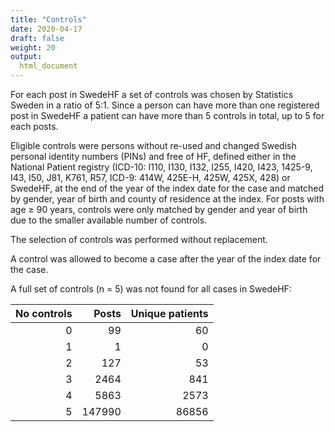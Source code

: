 ```yaml
---
title: "Controls"
date: 2020-04-17
draft: false
weight: 20
output:
  html_document
---
```






For each post in SwedeHF a set of controls was chosen by Statistics Sweden in a ratio of 5:1. Since a person can have more than one registered post in SwedeHF a patient can have more than 5 controls in total, up to 5 for each posts. 

Eligible controls were persons without re-used and changed Swedish personal identity numbers (PINs) and free of HF, defined either in the National Patient registry (ICD-10: I110, I130, I132, I255, I420, I423, 1425-9, I43, I50, J81, K761, R57, ICD-9: 414W, 425E-H, 425W, 425X, 428) or SwedeHF, at the end of the year of the index date for the case and matched by gender, year of birth and county of residence at the index. For posts with age ≥ 90 years, controls were only matched by gender and year of birth due to the smaller available number of controls.

The selection of controls was performed without replacement. 

A control was allowed to become a case after the year of the index date for the case. 

A full set of controls (n = 5) was not found for all cases in SwedeHF: 

<table>
 <thead>
  <tr>
   <th style="text-align:right;"> No controls </th>
   <th style="text-align:right;"> Posts </th>
   <th style="text-align:right;"> Unique patients </th>
  </tr>
 </thead>
<tbody>
  <tr>
   <td style="text-align:right;"> 0 </td>
   <td style="text-align:right;"> 99 </td>
   <td style="text-align:right;"> 60 </td>
  </tr>
  <tr>
   <td style="text-align:right;"> 1 </td>
   <td style="text-align:right;"> 1 </td>
   <td style="text-align:right;"> 0 </td>
  </tr>
  <tr>
   <td style="text-align:right;"> 2 </td>
   <td style="text-align:right;"> 127 </td>
   <td style="text-align:right;"> 53 </td>
  </tr>
  <tr>
   <td style="text-align:right;"> 3 </td>
   <td style="text-align:right;"> 2464 </td>
   <td style="text-align:right;"> 841 </td>
  </tr>
  <tr>
   <td style="text-align:right;"> 4 </td>
   <td style="text-align:right;"> 5863 </td>
   <td style="text-align:right;"> 2573 </td>
  </tr>
  <tr>
   <td style="text-align:right;"> 5 </td>
   <td style="text-align:right;"> 147990 </td>
   <td style="text-align:right;"> 86856 </td>
  </tr>
</tbody>
</table>
